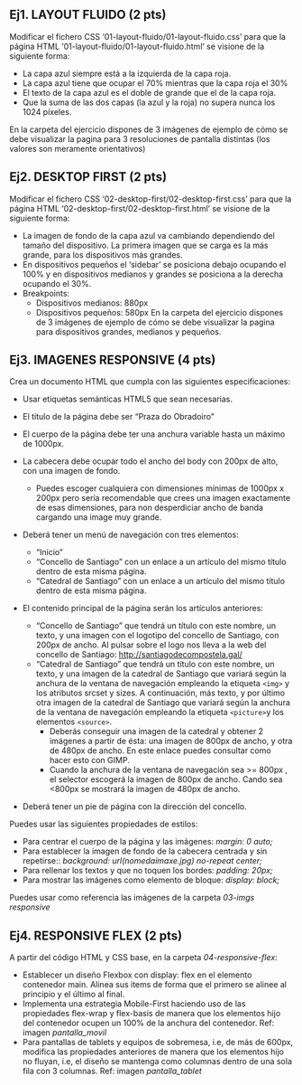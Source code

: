 ﻿
## Ej1. LAYOUT FLUIDO (**2 pts**)

Modificar el fichero CSS ‘01-layout-fluido/01-layout-fluido.css’ para que la página HTML ‘01-layout-fluido/01-layout-fluido.html’
se visione de la siguiente forma:
   - La capa azul siempre está a la izquierda de la capa roja.
   - La capa azul tiene que ocupar el 70% mientras que la capa roja el 30%
   - El texto de la capa azul es el doble de grande que el de la capa roja.
   - Que la suma de las dos capas (la azul y la roja) no supera nunca los 1024 píxeles.
	
En la carpeta del ejercicio dispones de 3 imágenes de ejemplo de cómo se debe visualizar la pagina para 3 resoluciones de pantalla distintas (los valores son meramente orientativos)


## Ej2. DESKTOP FIRST (**2 pts**)

Modificar el fichero CSS ‘02-desktop-first/02-desktop-first.css’ para que la página HTML ‘02-desktop-first/02-desktop-first.html’
se visione de la siguiente forma:
   - La imagen de fondo de la capa azul va cambiando dependiendo del tamaño del dispositivo. La primera imagen que se carga es la más grande, para los dispositivos más grandes.
   - En dispositivos pequeños el ‘sidebar’ se posiciona debajo ocupando el 100% y en dispositivos medianos y grandes se posiciona a la derecha ocupando el 30%.
   - Breakpoints:
		- Dispositivos medianos: 880px
		- Dispositivos pequeños: 580px
En la carpeta del ejercicio dispones de 3 imágenes de ejemplo de cómo se debe visualizar la pagina para dispositivos grandes, medianos y pequeños.



## Ej3. IMAGENES RESPONSIVE (**4 pts**)

Crea un documento HTML  que cumpla con las siguientes especificaciones:
   - Usar etiquetas semánticas HTML5 que sean necesarias.
   - El título de la página debe ser “Praza do Obradoiro”
   - El cuerpo de la página debe ter una anchura variable hasta un máximo de 1000px.
   - La cabecera debe ocupar todo el ancho del body con 200px de alto, con una imagen de fondo.
		- Puedes escoger cualquiera con dimensiones mínimas de 1000px x 200px pero sería recomendable que crees una imagen exactamente de esas dimensiones, para non desperdiciar ancho de banda cargando una image muy grande.
   - Deberá tener un menú de navegación con tres elementos:
		- “Inicio”
		- “Concello de Santiago” con un enlace a un artículo del mismo título dentro de esta misma página.
		- “Catedral de Santiago” con un enlace a un artículo del mismo título dentro de esta misma página.
   - El contenido principal de la página serán los artículos anteriores:
		- “Concello de Santiago” que tendrá un título con este nombre, un texto, y una imagen con el logotipo del concello de Santiago, con 200px de ancho. Al pulsar sobre el logo nos lleva a la web del concello de Santiago: http://santiagodecompostela.gal/
		- “Catedral de Santiago” que tendrá un título con este nombre, un texto, y una imagen de la catedral de Santiago que variará según la anchura de la ventana de navegación empleando la etiqueta `<img>` y los atributos srcset y sizes. A continuación, más texto, y por último otra imagen de la catedral de Santiago que variará según la anchura de la ventana de navegación empleando la etiqueta `<picture>`y los elementos `<source>`.
			- Deberás conseguir una imagen de la catedral y obtener 2 imágenes a partir de ésta: una imagen de 800px de ancho, y otra de 480px de ancho. En este enlace puedes consultar como hacer esto con GIMP.
			- Cuando la anchura de la ventana de navegación sea >= 800px , el selector escogerá la imagen de 800px de ancho. Cando  sea <800px se mostrará la imagen de 480px de ancho. 

   - Deberá tener un pie de página con la dirección del concello.
   
Puedes usar las siguientes propiedades de estilos:
   - Para centrar el cuerpo de la página y las imágenes:  *margin: 0 auto;*
   - Para establecer la imagen de fondo de la cabecera centrada y sin repetirse::  *background: url(nomedaimaxe.jpg) no-repeat center;*
   - Para rellenar los textos y que no toquen los bordes:  *padding: 20px;*
   - Para mostrar las imágenes como elemento de bloque:  *display: block;*

Puedes usar como referencia las imágenes de la carpeta *03-imgs responsive*

## Ej4. RESPONSIVE FLEX (**2 pts**)

A partir del código HTML y CSS base, en la carpeta *04-responsive-flex*:
   - Establecer un diseño Flexbox con display: flex en el elemento contenedor main. Alinea sus items de forma que el primero se alinee al principio y el último al final.
   - Implementa una estrategia Mobile-First haciendo uso de las propiedades flex-wrap y flex-basis de manera que los elementos hijo del contenedor ocupen un 100% de la anchura del contenedor. Ref: imagen *pantalla_movil*
   - Para pantallas de tablets y equipos de sobremesa, i.e, de más de 600px, modifica las propiedades anteriores de manera que los elementos hijo no fluyan, i.e, el diseño se mantenga como columnas dentro de una sola fila con 3 columnas. Ref: imagen *pantalla_tablet*
